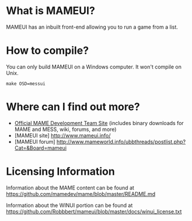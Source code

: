 What is MAMEUI?
===============
MAMEUI has an inbuilt front-end allowing you to run a game from a list.


How to compile?
===============

You can only build MAMEUI on a Windows computer. It won't compile on Unix.

```
make OSD=messui
```



Where can I find out more?
==========================

* [Official MAME Development Team Site](http://mamedev.org/) (includes binary downloads for MAME and MESS, wiki, forums, and more)
* [MAMEUI site] http://www.mameui.info/
* [MAMEUI forum] http://www.mameworld.info/ubbthreads/postlist.php?Cat=&Board=mameui


Licensing Information
=====================

Information about the MAME content can be found at https://github.com/mamedev/mame/blob/master/README.md

Information about the WINUI portion can be found at https://github.com/Robbbert/mameui/blob/master/docs/winui_license.txt

